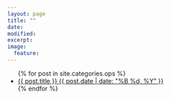 ```yaml
---
layout: page
title: ""
date: 
modified:
excerpt:
image:
  feature:
---
```

<ul class="post-list">
{% for post in site.categories.ops %}
  <li><article><a href="{{ site.url }}{{ post.url }}">{{ post.title }} <span class="entry-date"><time datetime="{{ post.date | date_to_xmlschema }}">{{ post.date | date: "%B %d, %Y" }}</time></span></a></article></li>
{% endfor %}
</ul>
